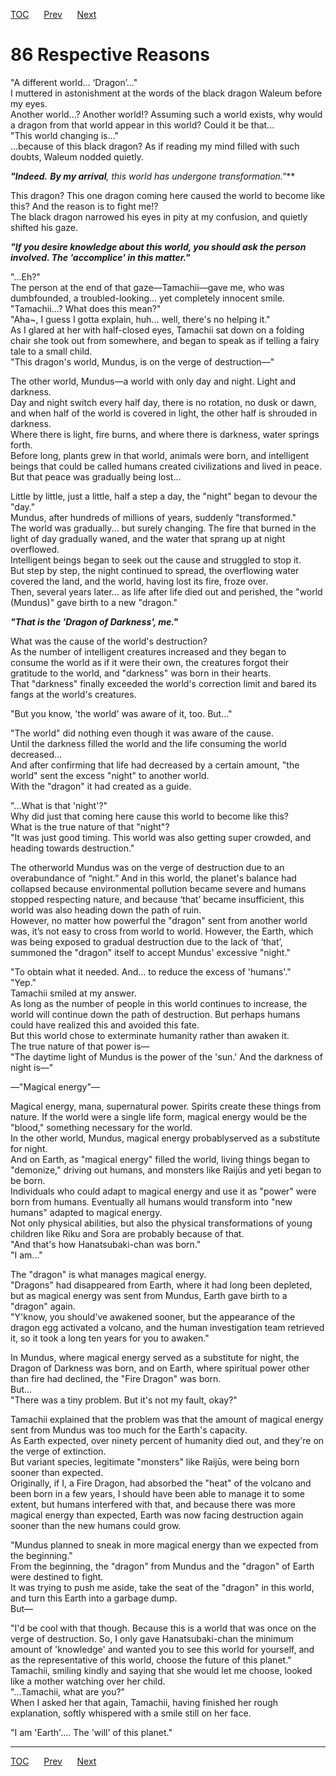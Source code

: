 [TOC](../readme.md)&nbsp;&nbsp;&nbsp;&nbsp;&nbsp;&nbsp;[Prev](section_0029.md)&nbsp;&nbsp;&nbsp;&nbsp;&nbsp;&nbsp;[Next](section_0031.md)



# 86 Respective Reasons

"A different world… ‘Dragon’…"  
I muttered in astonishment at the words of the black dragon Waleum
before my eyes.  
Another world...? Another world!? Assuming such a world exists, why
would a dragon from that world appear in this world? Could it be
that...  
"This world changing is..."  
...because of this black dragon? As if reading my mind filled with such
doubts, Waleum nodded quietly.  
  
***"Indeed.*** ***By my arrival**, this world has undergone
transformation."***  
  
This dragon? This one dragon coming here caused the world to become like
this? And the reason is to fight me!?  
The black dragon narrowed his eyes in pity at my confusion, and quietly
shifted his gaze.  
  
***"If you desire knowledge about this world, you should ask the person
involved. The 'accomplice' in this matter."***  
  
"...Eh?"  
The person at the end of that gaze—Tamachii—gave me, who was
dumbfounded, a troubled-looking... yet completely innocent smile.  
"Tamachii...? What does this mean?"  
"Aha~, I guess I gotta explain, huh... well, there's no helping it."  
As I glared at her with half-closed eyes, Tamachii sat down on a folding
chair she took out from somewhere, and began to speak as if telling a
fairy tale to a small child.  
"This dragon's world, Mundus, is on the verge of destruction—"  
  
The other world, Mundus—a world with only day and night. Light and
darkness.  
Day and night switch every half day, there is no rotation, no dusk or
dawn, and when half of the world is covered in light, the other half is
shrouded in darkness.  
Where there is light, fire burns, and where there is darkness, water
springs forth.  
Before long, plants grew in that world, animals were born, and
intelligent beings that could be called humans created civilizations and
lived in peace.  
But that peace was gradually being lost...  
  
Little by little, just a little, half a step a day, the "night" began to
devour the "day."  
Mundus, after hundreds of millions of years, suddenly "transformed."  
The world was gradually... but surely changing. The fire that burned in
the light of day gradually waned, and the water that sprang up at night
overflowed.  
Intelligent beings began to seek out the cause and struggled to stop
it.  
But step by step, the night continued to spread, the overflowing water
covered the land, and the world, having lost its fire, froze over.  
Then, several years later... as life after life died out and perished,
the "world (Mundus)" gave birth to a new "dragon."  
  
***"That is the 'Dragon of Darkness', me."***  
  
What was the cause of the world's destruction?  
As the number of intelligent creatures increased and they began to
consume the world as if it were their own, the creatures forgot their
gratitude to the world, and "darkness" was born in their hearts.  
That "darkness" finally exceeded the world's correction limit and bared
its fangs at the world's creatures.  
  
"But you know, 'the world' was aware of it, too. But..."  
  
"The world" did nothing even though it was aware of the cause.  
Until the darkness filled the world and the life consuming the world
decreased...  
And after confirming that life had decreased by a certain amount, "the
world" sent the excess "night" to another world.  
With the "dragon" it had created as a guide.  
  
"...What is that 'night'?"  
Why did just that coming here cause this world to become like this?  
What is the true nature of that "night"?  
"It was just good timing. This world was also getting super crowded, and
heading towards destruction."  
  
The otherworld Mundus was on the verge of destruction due to an
overabundance of “night.” And in this world, the planet's balance had
collapsed because environmental pollution became severe and humans
stopped respecting nature, and because ‘that’ became insufficient, this
world was also heading down the path of ruin.  
However, no matter how powerful the "dragon" sent from another world
was, it’s not easy to cross from world to world. However, the Earth,
which was being exposed to gradual destruction due to the lack of
‘that’, summoned the "dragon" itself to accept Mundus' excessive
"night."  
  
"To obtain what it needed. And... to reduce the excess of 'humans'."  
"Yep."  
Tamachii smiled at my answer.  
As long as the number of people in this world continues to increase, the
world will continue down the path of destruction. But perhaps humans
could have realized this and avoided this fate.  
But this world chose to exterminate humanity rather than awaken it.  
The true nature of that power is—  
"The daytime light of Mundus is the power of the 'sun.' And the darkness
of night is—"  
  
—"Magical energy"—  
  
Magical energy, mana, supernatural power. Spirits create these things
from nature. If the world were a single life form, magical energy would
be the "blood," something necessary for the world.  
In the other world, Mundus, magical energy probablyserved as a
substitute for night.  
And on Earth, as "magical energy" filled the world, living things began
to "demonize," driving out humans, and monsters like Raijūs and yeti
began to be born.  
Individuals who could adapt to magical energy and use it as "power" were
born from humans. Eventually all humans would transform into "new
humans" adapted to magical energy.  
Not only physical abilities, but also the physical transformations of
young children like Riku and Sora are probably because of that.  
"And that's how Hanatsubaki-chan was born."  
"I am..."  
  
The "dragon" is what manages magical energy.  
"Dragons" had disappeared from Earth, where it had long been depleted,
but as magical energy was sent from Mundus, Earth gave birth to a
"dragon" again.  
"Y'know, you should've awakened sooner, but the appearance of the dragon
egg activated a volcano, and the human investigation team retrieved it,
so it took a long ten years for you to awaken."  
  
In Mundus, where magical energy served as a substitute for night, the
Dragon of Darkness was born, and on Earth, where spiritual power other
than fire had declined, the "Fire Dragon" was born.  
But...  
"There was a tiny problem. But it's not my fault, okay?"  
  
Tamachii explained that the problem was that the amount of magical
energy sent from Mundus was too much for the Earth's capacity.  
As Earth expected, over ninety percent of humanity died out, and they're
on the verge of extinction.  
But variant species, legitimate "monsters" like Raijūs, were being born
sooner than expected.  
Originally, if I, a Fire Dragon, had absorbed the "heat" of the volcano
and been born in a few years, I should have been able to manage it to
some extent, but humans interfered with that, and because there was more
magical energy than expected, Earth was now facing destruction again
sooner than the new humans could grow.  
  
"Mundus planned to sneak in more magical energy than we expected from
the beginning."  
From the beginning, the "dragon" from Mundus and the "dragon" of Earth
were destined to fight.  
It was trying to push me aside, take the seat of the "dragon" in this
world, and turn this Earth into a garbage dump.  
But—  
  
"I'd be cool with that though. Because this is a world that was once on
the verge of destruction. So, I only gave Hanatsubaki-chan the minimum
amount of 'knowledge' and wanted you to see this world for yourself, and
as the representative of this world, choose the future of this
planet."  
Tamachii, smiling kindly and saying that she would let me choose, looked
like a mother watching over her child.  
"...Tamachii, what are you?"  
When I asked her that again, Tamachii, having finished her rough
explanation, softly whispered with a smile still on her face.  
  
"I am 'Earth'.... The 'will' of this planet."  
  
  
  


---
[TOC](../readme.md)&nbsp;&nbsp;&nbsp;&nbsp;&nbsp;&nbsp;[Prev](section_0029.md)&nbsp;&nbsp;&nbsp;&nbsp;&nbsp;&nbsp;[Next](section_0031.md)

